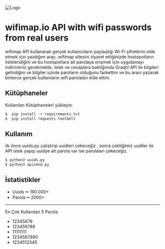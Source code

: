 
![Logo](https://www.wifimap.io/_next/image?url=https%3A%2F%2Fblog.wifimap.io%2Fwp-content%2Fuploads%2F2019%2F06%2Fwfm.png&w=1920&q=75)

    
# wifimap.io API with wifi passwords from real users

wifimap API kullanarak gerçek kullanıcıların paylaştığı Wi-Fi şifrelerini elde etmek için yazdığım araç.
wifimap sitesini ziyaret ettiğinizde hostspotların listelendiğini ve bu hostspotlara ait parolaya erişmek için uygulamayı indirmeniz gerekmekte, istek ve cevaplara baktığımda Graqhl API ile bilgileri getirdiğini ve bilgiler içinde paroların olduğunu farkettim ve bu aracı yazarak binlerce gerçek kullanıların wifi parolaları elde ettim.



## Kütüphaneler 

Kullanılan Kütüphaneleri yükleyin.


```python 
$  pip install -r requirements.txt
$  pip install requests-toolbelt

```
    
## Kullanım
ilk önce uuids.py çalıştırıp uuidleri çekeceğiz , sonra çektiğimiz uudiler ile API istek yapıp uuidye ait parola var ise parolaları çekeceğiz.

```python
$ python3 uuids.py
$ python3 apisend.py

```

  
## İstatistikler
+ Uuids :heavy_minus_sign: 190.000+
+ Parola :heavy_minus_sign: 2000+
_________________
En Çok Kullanılan 5 Parola
+   12345678
+   123456789
+   11111111
+   1234567890
+   1234512345


